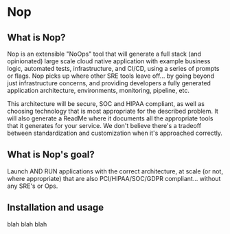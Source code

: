 # Nop

## What is Nop?

Nop is an extensible "NoOps" tool that will generate a full stack (and opinionated) large scale cloud native application with example business logic, automated tests, infrastructure, and CI/CD, using a series of prompts or flags. Nop picks up where other SRE tools leave off... by going beyond just infrastructure concerns, and providing developers a fully generated application architecture, environments, monitoring, pipeline, etc.

This architecture will be secure, SOC and HIPAA compliant, as well as choosing technology that is most appropriate for the described problem. It will also generate a ReadMe where it documents all the appropriate tools that it generates for your service. We don't believe there's a tradeoff between standardization and customization when it's approached correctly.

## What is Nop's goal?

Launch AND RUN applications with the correct architecture, at scale (or not, where appropriate) that are also PCI/HIPAA/SOC/GDPR compliant... without any SRE's or Ops.

## Installation and usage

blah blah blah
